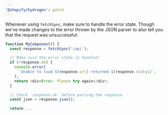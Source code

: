```yaml
---
'@shopify/hydrogen': patch
---
```


Whenever using `fetchSync`, make sure to handle the error state. Though we've made changes to the error thrown by the JSON parser to also tell you that the request was unsuccessful:

```ts
function MyComponent() {
  const response = fetchSync('/api');

  // Make sure the error state is handled!
  if (!response.ok) {
    console.error(
      `Unable to load ${response.url} returned ${response.status}`,
    );
    return <div>Error. Please try again</div>;
  }

  // Check `response.ok` before parsing the response
  const json = response.json();

  return ...
```
